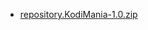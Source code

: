 <ul>
<li><a href="./repository.KodiMania\repository.KodiMania-1.0.zip">repository.KodiMania-1.0.zip</a></li>
</ul>

